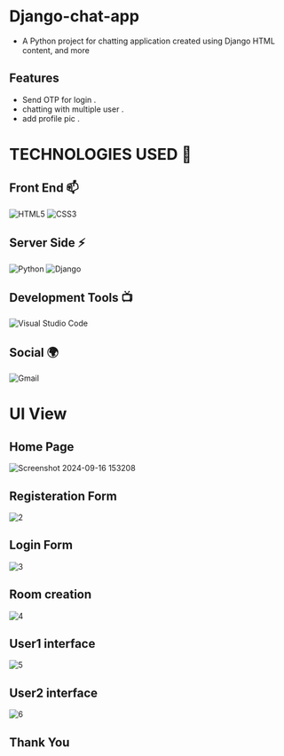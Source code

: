 # Django-chat-app



- A Python project for chatting application created using Django HTML content, and more 
## Features
- Send  OTP for login .
- chatting with multiple user .
- add profile pic .

  
# TECHNOLOGIES USED 📌

## Front End 📫

![HTML5](https://img.shields.io/badge/html5-%23E34F26.svg?style=for-the-badge&logo=html5&logoColor=white)
![CSS3](https://img.shields.io/badge/css3-%231572B6.svg?style=for-the-badge&logo=css3&logoColor=white)



## Server Side ⚡
![Python](https://img.shields.io/badge/python-3670A0?style=for-the-badge&logo=python&logoColor=ffdd54)
![Django](https://img.shields.io/badge/django-%23092E20.svg?style=for-the-badge&logo=django&logoColor=white)


## Development Tools 📺

![Visual Studio Code](https://img.shields.io/badge/Visual%20Studio%20Code-0078d7.svg?style=for-the-badge&logo=visual-studio-code&logoColor=white)
## Social 🌍

![Gmail](https://img.shields.io/badge/Gmail-D14836?style=for-the-badge&logo=gmail&logoColor=white)



# UI View

## Home Page
![Screenshot 2024-09-16 153208](https://github.com/user-attachments/assets/c872e689-533d-4ec4-9d24-5fc921d8b657)


## Registeration Form
![2](https://github.com/user-attachments/assets/9dde878a-4d3d-4bf9-838b-40bc787882a5)
## Login Form
![3](https://github.com/user-attachments/assets/fe8f3704-9859-4e51-93ba-e36714d7de56)

## Room creation
![4](https://github.com/user-attachments/assets/db0e76f7-9af6-4ed3-9849-222ebd0e516c)

## User1 interface
![5](https://github.com/user-attachments/assets/48be87c8-ef63-461b-8423-e1d65888d8c2)

## User2 interface
![6](https://github.com/user-attachments/assets/b50334e4-3a50-4e50-94b5-f8f4f07185cf)

## Thank You







